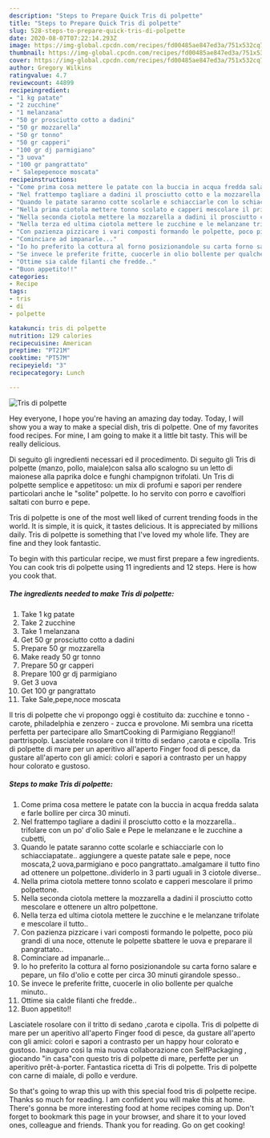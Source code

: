 ```yaml
---
description: "Steps to Prepare Quick Tris di polpette"
title: "Steps to Prepare Quick Tris di polpette"
slug: 528-steps-to-prepare-quick-tris-di-polpette
date: 2020-08-07T07:22:14.293Z
image: https://img-global.cpcdn.com/recipes/fd00485ae847ed3a/751x532cq70/tris-di-polpette-recipe-main-photo.jpg
thumbnail: https://img-global.cpcdn.com/recipes/fd00485ae847ed3a/751x532cq70/tris-di-polpette-recipe-main-photo.jpg
cover: https://img-global.cpcdn.com/recipes/fd00485ae847ed3a/751x532cq70/tris-di-polpette-recipe-main-photo.jpg
author: Gregory Wilkins
ratingvalue: 4.7
reviewcount: 44899
recipeingredient:
- "1 kg patate"
- "2 zucchine"
- "1 melanzana"
- "50 gr prosciutto cotto a dadini"
- "50 gr mozzarella"
- "50 gr tonno"
- "50 gr capperi"
- "100 gr dj parmigiano"
- "3 uova"
- "100 gr pangrattato"
- " Salepepenoce moscata"
recipeinstructions:
- "Come prima cosa mettere le patate con la buccia in acqua fredda salata e farle bollire per circa 30 minuti."
- "Nel frattempo tagliare a dadini il prosciutto cotto e la mozzarella.. trifolare con un po&#39; d&#39;olio Sale e Pepe le melanzane e le zucchine a cubetti,"
- "Quando le patate saranno cotte scolarle e schiacciarle con lo schiacciapatate.. aggiungere a queste patate sale e pepe, noce moscata,2 uova,parmigiano e poco pangrattato..amalgamare il tutto fino ad ottenere un polpettone..dividerlo in 3 parti uguali in 3 ciotole diverse.."
- "Nella prima ciotola mettere tonno scolato e capperi mescolare il primo polpettone."
- "Nella seconda ciotola mettere la mozzarella a dadini il prosciutto cotto mescolare e ottenere un altro polpettone."
- "Nella terza ed ultima ciotola mettere le zucchine e le melanzane trifolate e mescolare il tutto.."
- "Con pazienza pizzicare i vari composti formando le polpette, poco più grandi di una noce, ottenute le polpette sbattere le uova e preparare il pangrattato.."
- "Cominciare ad impanarle..."
- "Io ho preferito la cottura al forno posizionandole su carta forno salare e pepare, un filo d&#39;olio e cotte per circa 30 minuti girandole spesso.."
- "Se invece le preferite fritte, cuocerle in olio bollente per qualche minuto.."
- "Ottime sia calde filanti che fredde.."
- "Buon appetito!!"
categories:
- Recipe
tags:
- tris
- di
- polpette

katakunci: tris di polpette 
nutrition: 129 calories
recipecuisine: American
preptime: "PT21M"
cooktime: "PT57M"
recipeyield: "3"
recipecategory: Lunch

---
```



![Tris di polpette](https://img-global.cpcdn.com/recipes/fd00485ae847ed3a/751x532cq70/tris-di-polpette-recipe-main-photo.jpg)

Hey everyone, I hope you're having an amazing day today. Today, I will show you a way to make a special dish, tris di polpette. One of my favorites food recipes. For mine, I am going to make it a little bit tasty. This will be really delicious.

Di seguito gli ingredienti necessari ed il procedimento. Di seguito gli Tris di polpette (manzo, pollo, maiale)con salsa allo scalogno su un letto di maionese alla paprika dolce e funghi champignon trifolati. Un Tris di polpette semplice e appetitoso: un mix di profumi e sapori per rendere particolari anche le &#34;solite&#34; polpette. Io ho servito con porro e cavolfiori saltati con burro e pepe.

Tris di polpette is one of the most well liked of current trending foods in the world. It is simple, it is quick, it tastes delicious. It is appreciated by millions daily. Tris di polpette is something that I've loved my whole life. They are fine and they look fantastic.


To begin with this particular recipe, we must first prepare a few ingredients. You can cook tris di polpette using 11 ingredients and 12 steps. Here is how you cook that.

<!--inarticleads1-->

##### The ingredients needed to make Tris di polpette:

1. Take 1 kg patate
1. Take 2 zucchine
1. Take 1 melanzana
1. Get 50 gr prosciutto cotto a dadini
1. Prepare 50 gr mozzarella
1. Make ready 50 gr tonno
1. Prepare 50 gr capperi
1. Prepare 100 gr dj parmigiano
1. Get 3 uova
1. Get 100 gr pangrattato
1. Take  Sale,pepe,noce moscata


Il tris di polpette che vi propongo oggi è costituito da: zucchine e tonno - carote, philadelphia e zenzero - zucca e provolone. Mi sembra una ricetta perfetta per partecipare allo SmartCooking di Parmigiano Reggiano!! parttrispolp. Lasciatele rosolare con il tritto di sedano ,carota e cipolla. Tris di polpette di mare per un aperitivo all&#39;aperto Finger food di pesce, da gustare all&#39;aperto con gli amici: colori e sapori a contrasto per un happy hour colorato e gustoso. 

<!--inarticleads2-->

##### Steps to make Tris di polpette:

1. Come prima cosa mettere le patate con la buccia in acqua fredda salata e farle bollire per circa 30 minuti.
1. Nel frattempo tagliare a dadini il prosciutto cotto e la mozzarella.. trifolare con un po&#39; d&#39;olio Sale e Pepe le melanzane e le zucchine a cubetti,
1. Quando le patate saranno cotte scolarle e schiacciarle con lo schiacciapatate.. aggiungere a queste patate sale e pepe, noce moscata,2 uova,parmigiano e poco pangrattato..amalgamare il tutto fino ad ottenere un polpettone..dividerlo in 3 parti uguali in 3 ciotole diverse..
1. Nella prima ciotola mettere tonno scolato e capperi mescolare il primo polpettone.
1. Nella seconda ciotola mettere la mozzarella a dadini il prosciutto cotto mescolare e ottenere un altro polpettone.
1. Nella terza ed ultima ciotola mettere le zucchine e le melanzane trifolate e mescolare il tutto..
1. Con pazienza pizzicare i vari composti formando le polpette, poco più grandi di una noce, ottenute le polpette sbattere le uova e preparare il pangrattato..
1. Cominciare ad impanarle...
1. Io ho preferito la cottura al forno posizionandole su carta forno salare e pepare, un filo d&#39;olio e cotte per circa 30 minuti girandole spesso..
1. Se invece le preferite fritte, cuocerle in olio bollente per qualche minuto..
1. Ottime sia calde filanti che fredde..
1. Buon appetito!!


Lasciatele rosolare con il tritto di sedano ,carota e cipolla. Tris di polpette di mare per un aperitivo all&#39;aperto Finger food di pesce, da gustare all&#39;aperto con gli amici: colori e sapori a contrasto per un happy hour colorato e gustoso. Inauguro così la mia nuova collaborazione con SelfPackaging , giocando &#34;in casa&#34;con questo tris di polpette di mare, perfette per un aperitivo prêt-à-porter. Fantastica ricetta di Tris di polpette. Tris di polpette con carne di maiale, di pollo e verdure. 

So that's going to wrap this up with this special food tris di polpette recipe. Thanks so much for reading. I am confident you will make this at home. There's gonna be more interesting food at home recipes coming up. Don't forget to bookmark this page in your browser, and share it to your loved ones, colleague and friends. Thank you for reading. Go on get cooking!

